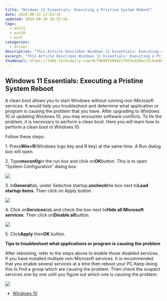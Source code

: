 ```yaml
---
title: "Windows 11 Essentials: Executing a Pristine System Reboot"
date: 2024-08-21 17:53:15
updated: 2024-08-24 10:53:54
tags:
  - win11
  - win10
  - win7
categories:
  - driver
description: "This Article Describes Windows 11 Essentials: Executing a Pristine System Reboot"
excerpt: "This Article Describes Windows 11 Essentials: Executing a Pristine System Reboot"
thumbnail: https://thmb.techidaily.com/0cf9688fb864217953ed20bc37cbae8628a2ed0f2334e4827cc51dbf7be6e12c.jpg
---
```


## Windows 11 Essentials: Executing a Pristine System Reboot

A clean boot allows you to start Windows without running non-Microsoft services. It would help you troubleshoot and determine what application or program is causing the problem that you have. After upgrading to Windows 10 or updating Windows 10, you may encounter software conflicts. To fix the problem, it is necessary to perform a clean boot. Here you will learn how to perform a clean boot in Windows 10.  
  
Follow these steps:  
  
1\. Press**Win+R**(Windows logo key and R key) at the same time. A Run dialog box will open.   
  
2\. Type**msconfig**in the run box and click on**OK**button. This is to open “System Configuration” dialog box.  
  
![](https://images.drivereasy.com/wp-content/uploads/2016/12/img_5847cf8919edb.png)   
  
3\. In**General**tab, under Selective startup,**uncheck**the box next to**Load startup items**. Then click on Apply button.  
  
![](https://images.drivereasy.com/wp-content/uploads/2016/12/img_5847d80e75a8e.jpg) 

  
4\. Click on**Services**tab and check the box next to**Hide all Microsoft services**. Then click on**Disable all**button.   
  
![](https://images.drivereasy.com/wp-content/uploads/2016/12/img_5847d0ffb1b99.jpg)   
  
 5\. Click**Apply** then**OK** button.  
  
 **Tips to troubleshoot what applications or program is causing the problem**   
  
 After rebooting, refer to the steps above to enable those disabled services. If you have installed multiple non-Microsoft services. It is recommended that you enable several services at a time then reboot your PC.Keep doing this to find a group which are causing the problem. Then check the suspect services one by one until you figure out which one is causing the problem.  
  
![](https://images.drivereasy.com/wp-content/uploads/2016/12/img_5847d45a5a361.jpg) 

* [Windows 10](https://tools.techidaily.com/drivereasy/download/)

<ins class="adsbygoogle"
     style="display:block"
     data-ad-format="autorelaxed"
     data-ad-client="ca-pub-7571918770474297"
     data-ad-slot="1223367746"></ins>



<ins class="adsbygoogle"
     style="display:block"
     data-ad-client="ca-pub-7571918770474297"
     data-ad-slot="8358498916"
     data-ad-format="auto"
     data-full-width-responsive="true"></ins>

